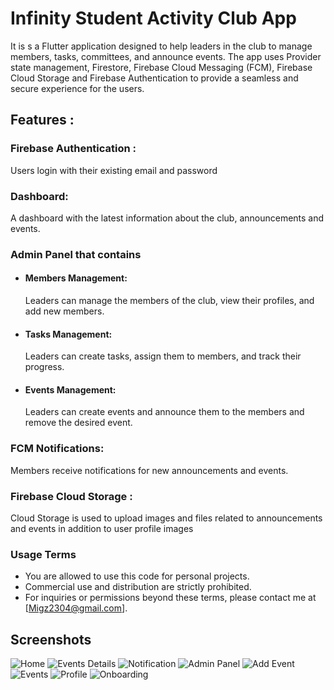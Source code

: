 # Infinity Student Activity Club App
It is s a Flutter application designed to help leaders in the club to manage members, tasks, committees, and announce events. The app uses Provider state management, Firestore, Firebase Cloud Messaging (FCM), Firebase Cloud Storage and Firebase Authentication to provide a seamless and secure experience for the users.

## Features :

### Firebase Authentication : 
Users login with their existing email and password
### Dashboard:
A dashboard with the latest information about the club, announcements and events.
### Admin Panel that contains
- #### Members Management: 
    Leaders can manage the members of the club, view their profiles, and add new members.
- #### Tasks Management: 
    Leaders can create tasks, assign them to members, and track their progress.
- #### Events Management: 
    Leaders can create events and announce them to the members and remove the desired event.
### FCM Notifications: 
Members receive notifications for new announcements and events.
### Firebase Cloud Storage :
Cloud Storage is used to upload images and files related to announcements and events in addition to user profile images



### Usage Terms

- You are allowed to use this code for personal projects.
- Commercial use and distribution are strictly prohibited.
- For inquiries or permissions beyond these terms, please contact me at [Migz2304@gmail.com].

## Screenshots

![Home](/Screenshots/home.jpg)
![Events Details](/Screenshots/events_details.jpg?width=100)
![Notification](/Screenshots/notification.jpg)
![Admin Panel](/Screenshots/admin_panel.jpg)
![Add Event](/Screenshots/add_event.jpg)
![Events](/Screenshots/events.jpg)
![Profile](/Screenshots/profile.jpg)
![Onboarding](/Screenshots/onboarding.jpg)


